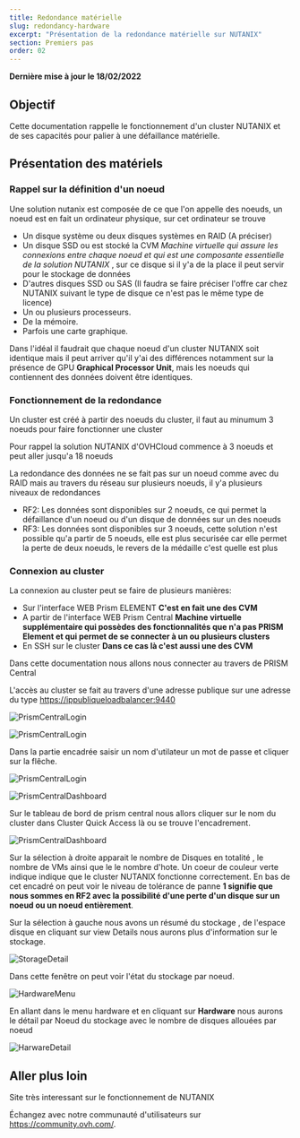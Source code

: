 ```yaml
---
title: Redondance matérielle
slug: redondancy-hardware
excerpt: "Présentation de la redondance matérielle sur NUTANIX"
section: Premiers pas
order: 02
---
```


**Dernière mise à jour le 18/02/2022**

## Objectif

Cette documentation rappelle le fonctionnement d'un cluster NUTANIX et de ses capacités pour palier à une défaillance matérielle.

## Présentation des matériels

### Rappel sur la définition d'un noeud

Une solution nutanix est composée de ce que l'on appelle des noeuds, un noeud est en fait un ordinateur physique,  sur cet ordinateur se trouve
* Un disque système ou deux disques systèmes en RAID (A préciser)
* Un disque SSD ou est stocké la CVM *Machine virtuelle qui assure les connexions entre chaque noeud et qui est une composante essentielle de la solution NUTANIX* , sur ce disque si il y'a de la place il peut servir pour le stockage de données
* D'autres disques SSD ou SAS (Il faudra se faire préciser l'offre car chez NUTANIX suivant le type de disque ce n'est pas le même type de licence)
* Un ou plusieurs processeurs.
* De la mémoire.
* Parfois une carte graphique.

Dans l'idéal il faudrait que chaque noeud d'un cluster NUTANIX soit identique mais il peut arriver qu'il y'ai des différences notamment sur la présence de GPU **Graphical Processor Unit**, mais les noeuds qui contiennent des données doivent être identiques.

### Fonctionnement de la redondance

Un cluster est créé à partir des noeuds du cluster, il faut au minumum 3 noeuds pour faire fonctionner une cluster

Pour rappel la solution NUTANIX d'OVHCloud commence à 3 noeuds et peut aller jusqu'a 18 noeuds

La redondance des données ne se fait pas sur un noeud comme avec du RAID mais au travers du réseau sur plusieurs noeuds, il y'a plusieurs niveaux de redondances

* RF2: Les données sont disponibles sur 2 noeuds, ce qui permet la défaillance d'un noeud ou d'un disque de données sur un des noeuds
* RF3: Les données sont disponibles sur 3 noeuds, cette solution n'est possible qu'a partir de 5 noeuds, elle est plus securisée car elle permet la perte de deux noeuds, le revers de la médaille c'est quelle est plus 

### Connexion au cluster

La connexion au cluster peut se faire de plusieurs manières:

* Sur l'interface WEB Prism ELEMENT **C'est en fait une des CVM**
* A partir de l'interface WEB Prism Central **Machine virtuelle supplémentaire qui possèdes des fonctionnalités que n'a pas PRISM Element et qui permet de se connecter à un ou plusieurs clusters**
* En SSH sur le cluster **Dans ce cas là c'est aussi une des CVM**

Dans cette documentation nous allons nous connecter au travers de PRISM Central

L'accès au cluster se fait au travers d'une adresse publique sur une adresse du type [https://ippubliqueloadbalancer:9440](https://ippubliqueloadbalancer:9440)

![PrismCentralLogin](/Images/PrismCentralLogin.PNG)

![PrismCentralLogin](/Images/PrismCentralUsername.PNG)

Dans la partie encadrée saisir un nom d'utilateur un mot de passe et cliquer sur la flêche.

![PrismCentralLogin](/Images/PrismCentralUsername.PNG)

![PrismCentralDashboard](/Images/PrismCentralDashboard.PNG)

Sur le tableau de bord de prism central nous allors cliquer sur le nom du cluster dans Cluster Quick Access là ou se trouve l'encadrement.

![PrismCentralDashboard](/Images/PrismCentralDashboard.PNG)

Sur la sélection à droite apparait le nombre de Disques en totalité , le nombre de VMs ainsi que le le nombre d'hote. Un coeur de couleur verte indique indique que le cluster NUTANIX fonctionne correctement. En bas de cet encadré on peut voir le niveau de tolérance de panne **1 signifie que  nous sommes en RF2 avec la possibilité d'une perte d'un disque sur un noeud ou un noeud entièrement**.

Sur la sélection à gauche nous avons un résumé du stockage , de l'espace disque en cliquant sur view Details nous aurons plus d'information sur le stockage.

![StorageDetail](/Images/StorageDetail.PNG)

Dans cette fenêtre on peut voir l'état du stockage par noeud.

![HardwareMenu](/Images/HardwareMenu.PNG)

En allant dans le menu hardware et en cliquant sur **Hardware** nous aurons le détail par Noeud du stockage avec le nombre de disques allouées par noeud

![HarwareDetail](/Images/HardwareDetail.PNG)




## Aller plus loin


Site très interessant sur le fonctionnement de NUTANIX [<The nutanix BIBLE>](https://www.nutanixbible.com/)

Échangez avec notre communauté d'utilisateurs sur <https://community.ovh.com/>.

